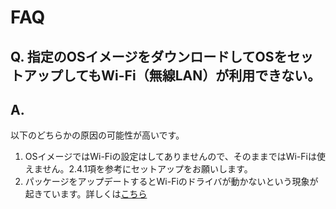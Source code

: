 # FAQ

## Q. 指定のOSイメージをダウンロードしてOSをセットアップしてもWi-Fi（無線LAN）が利用できない。

## A. 

以下のどちらかの原因の可能性が高いです。

1. OSイメージではWi-Fiの設定はしてありませんので、そのままではWi-Fiは使えません。2.4.1項を参考にセットアップをお願いします。
1. パッケージをアップデートするとWi-Fiのドライバが動かないという現象が起きています。詳しくは[こちら](https://github.com/ryuichiueda/raspimouse_book_info/blob/master/trouble_reports/wifiproblem.md)
